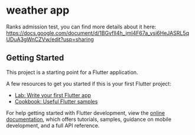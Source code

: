# weather app

Ranks admission test, you can find more details about it here: https://docs.google.com/document/d/1BGvflI4h_jmI4F67a_ysi6HeJASRL5qUDuA3gWnCZVw/edit?usp=sharing

## Getting Started

This project is a starting point for a Flutter application.

A few resources to get you started if this is your first Flutter project:

- [Lab: Write your first Flutter app](https://docs.flutter.dev/get-started/codelab)
- [Cookbook: Useful Flutter samples](https://docs.flutter.dev/cookbook)

For help getting started with Flutter development, view the
[online documentation](https://docs.flutter.dev/), which offers tutorials,
samples, guidance on mobile development, and a full API reference.
